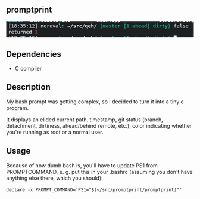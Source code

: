 promptprint
-----------

![screenshot](/screenshot.png)


Dependencies
-------------

 - C compiler


Description
------------

My bash prompt was getting complex, so I decided to turn it into a tiny c program.

It displays an elided current path, timestamp, git status (branch, detachment, dirtiness,
ahead/behind remote, etc.), color indicating whether you're running as root or a normal user.


Usage
-----

Because of how dumb bash is, you'll have to update PS1 from PROMPTCOMMAND, e.
g. put this in your .bashrc (assuming you don't have anything else there, which
you should):

```
declare -x PROMPT_COMMAND='PS1="$(~/src/promptprint/promptprint)"'
```
